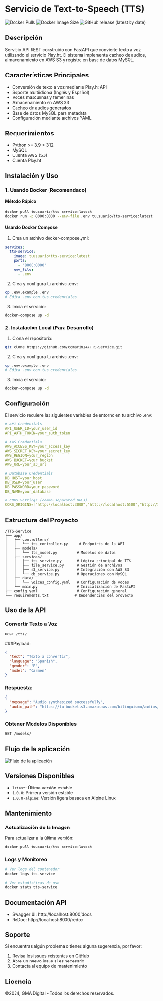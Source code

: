 # Servicio de Text-to-Speech (TTS)

![Docker Pulls](https://img.shields.io/docker/pulls/cristianmaringma/tts-service)
![Docker Image Size](https://img.shields.io/docker/image-size/cristianmaringma/tts-service)
![GitHub release (latest by date)](https://img.shields.io/github/v/release/cristianmaringma/tts-service)

## Descripción

Servicio API REST construido con FastAPI que convierte texto a voz utilizando el servicio Play.ht. El sistema implementa cacheo de audios, almacenamiento en AWS S3 y registro en base de datos MySQL.

## Características Principales

-   Conversión de texto a voz mediante Play.ht API
-   Soporte multiidioma (Inglés y Español)
-   Voces masculinas y femeninas
-   Almacenamiento en AWS S3
-   Cacheo de audios generados
-   Base de datos MySQL para metadata
-   Configuración mediante archivos YAML

## Requerimientos
-   Python >= 3.9 < 3.12
-   MySQL
-   Cuenta AWS (S3)
-   Cuenta Play.ht

## Instalación y Uso

### 1. Usando Docker (Recomendado)

#### Método Rápido
```bash
docker pull tuusuario/tts-service:latest
docker run -p 8000:8000 --env-file .env tuusuario/tts-service:latest
```

#### Usando Docker Compose
1. Crea un archivo docker-compose.yml:
```yaml
services:
  tts-service:
    image: tuusuario/tts-service:latest
    ports:
      - "8000:8000"
    env_file:
      - .env
```

2. Crea y configura tu archivo .env:
```bash
cp .env.example .env
# Edita .env con tus credenciales
```

3. Inicia el servicio:
```bash
docker-compose up -d
```

### 2. Instalación Local (Para Desarrollo)

1. Clona el repositorio:
```bash
git clone https://github.com/ccmarin14/TTS-Service.git
```

2. Crea y configura tu archivo .env:
```bash
cp .env.example .env
# Edita .env con tus credenciales
```

3. Inicia el servicio:
```bash
docker-compose up -d
```

## Configuración

El servicio requiere las siguientes variables de entorno en tu archivo .env:

```yaml
# API Credentials
API_USER_ID=your_user_id
API_AUTH_TOKEN=your_auth_token

# AWS Credentials
AWS_ACCESS_KEY=your_access_key
AWS_SECRET_KEY=your_secret_key
AWS_REGION=your_region
AWS_BUCKET=your_bucket
AWS_URL=your_s3_url

# Database Credentials
DB_HOST=your_host
DB_USER=your_user
DB_PASSWORD=your_password
DB_NAME=your_database

# CORS Settings (comma-separated URLs)
CORS_ORIGINS=["http://localhost:3000","http://localhost:5500","http://127.0.0.1:5500"]
``` 

## Estructura del Proyecto

```
/TTS-Service
├── app/
│   ├── controllers/
│   │   └── tts_controller.py     # Endpoints de la API
│   ├── models/
│   │   └── tts_model.py         # Modelos de datos
│   ├── services/
│   │   ├── tts_service.py       # Lógica principal de TTS
│   │   ├── file_service.py      # Gestión de archivos
│   │   ├── s3_service.py        # Integración con AWS S3
│   │   └── db_service.py        # Operaciones con MySQL
│   ├── data/
│   │   └── voices_config.yaml   # Configuración de voces
│   └── main.py                  # Inicialización de FastAPI
├── config.yaml                  # Configuración general
└── requirements.txt            # Dependencias del proyecto
```

## Uso de la API

### Convertir Texto a Voz

```bash
POST /tts/
```

###Payload:

```json
{
  "text": "Texto a convertir",
  "language": "Spanish",
  "gender": "F",
  "model": "Carmen"
}
```

### Respuesta:

```json
{
  "message": "Audio synthesized successfully",
  "audio_path": "https://tu-bucket.s3.amazonaws.com/bilinguismo/audios/hash.mp3"
}
```

### Obtener Modelos Disponibles

```bash
GET /models/
```

## Flujo de la aplicación
![Flujo de la aplicación](https://drive.google.com/file/d/1CYD1aM8KWDwBqN7PG7GOmw1bFul_tTBZ/view?usp=sharing)



## Versiones Disponibles

- `latest`: Última versión estable
- `1.0.0`: Primera versión estable
- `1.0.0-alpine`: Versión ligera basada en Alpine Linux

## Mantenimiento

### Actualización de la Imagen

Para actualizar a la última versión:
```bash
docker pull tuusuario/tts-service:latest
```

### Logs y Monitoreo
```bash
# Ver logs del contenedor
docker logs tts-service

# Ver estadísticas de uso
docker stats tts-service
```

## Documentación API
-   Swagger UI: http://localhost:8000/docs
-   ReDoc: http://localhost:8000/redoc

## Soporte

Si encuentras algún problema o tienes alguna sugerencia, por favor:
1. Revisa los issues existentes en GitHub
2. Abre un nuevo issue si es necesario
3. Contacta al equipo de mantenimiento

## Licencia
©2024, GMA Digital - Todos los derechos reservados.